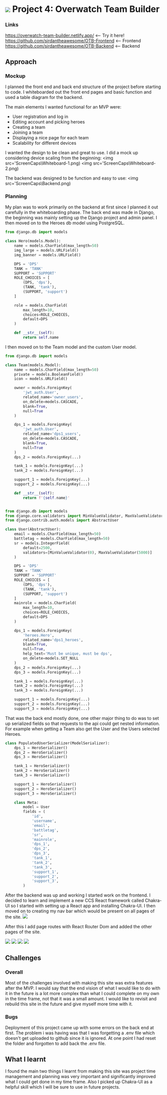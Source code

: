 # <img src='https://ga-dash.s3.amazonaws.com/production/assets/logo-9f88ae6c9c3871690e33280fcf557f33.png'> Project 4: Overwatch Team Builder

### Links

https://overwatch-team-builder.netlify.app/ <-- Try it here!
https://github.com/sirdantheawesome/OTB-Frontend <-- Frontend
https://github.com/sirdantheawesome/OTB-Backend <-- Backend

## Approach

### Mockup

I planned the front end and back end structure of the project before starting to code. I whiteboarded out the front end pages and basic function and used a table diagram for the backend.

The main elements I wanted functional for an MVP were:

- User registration and log in
- Editing account and picking heroes
- Creating a team
- Joining a team
- Displaying a nice page for each team
- Scalability for different devices

I wanted the design to be clean and great to use. I did a mock up considering device scaling from the beginning:
<img src='ScreenCaps\Whiteboard-1.png)
<img src='ScreenCaps\Whiteboard-2.png)

The backend was designed to be function and easy to use:
<img src='ScreenCaps\Backend.png)

### Planning

My plan was to work primarily on the backend at first since I planned it out carefully in the whiteboarding phase. The back end was made in Django, the beginning was mainly setting up the Django project and admin panel. I then moved on to the Heroes db model using PostgreSQL.

```py
from django.db import models

class Hero(models.Model):
    name = models.CharField(max_length=50)
    img_large = models.URLField()
    img_banner = models.URLField()

    DPS = 'DPS'
    TANK = 'TANK'
    SUPPORT = 'SUPPORT'
    ROLE_CHOICES = [
        (DPS, 'dps'),
        (TANK, 'tank'),
        (SUPPORT, 'support')
    ]

    role = models.CharField(
        max_length=10,
        choices=ROLE_CHOICES,
        default=DPS
    )

    def __str__(self):
        return self.name

```

I then moved on to the Team model and the custom User model.

```py
from django.db import models

class Team(models.Model):
    name = models.CharField(max_length=50)
    private = models.BooleanField()
    icon = models.URLField()

    owner = models.ForeignKey(
        'jwt_auth.User',
        related_name='owner_users',
        on_delete=models.CASCADE,
        blank=True,
        null=True
    )

    dps_1 = models.ForeignKey(
        'jwt_auth.User',
        related_name='dps1_users',
        on_delete=models.CASCADE,
        blank=True,
        null=True
    )
    dps_2 = models.ForeignKey(...)

    tank_1 = models.ForeignKey(...)
    tank_2 = models.ForeignKey(...)

    support_1 = models.ForeignKey(...)
    support_2 = models.ForeignKey(...)

    def __str__(self):
        return f'{self.name}'

```

```py

from django.db import models
from django.core.validators import MinValueValidator, MaxValueValidator
from django.contrib.auth.models import AbstractUser

class User(AbstractUser):
    email = models.CharField(max_length=50)
    battletag = models.CharField(max_length=50)
    sr = models.IntegerField(
        default=2500,
        validators=[MinValueValidator(0), MaxValueValidator(5000)]
    )

    DPS = 'DPS'
    TANK = 'TANK'
    SUPPORT = 'SUPPORT'
    ROLE_CHOICES = [
        (DPS, 'dps'),
        (TANK, 'tank'),
        (SUPPORT, 'support')
    ]
    mainrole = models.CharField(
        max_length=10,
        choices=ROLE_CHOICES,
        default=DPS
    )

    dps_1 = models.ForeignKey(
        'heroes.Hero',
        related_name='dps1_heroes',
        blank=True,
        null=True,
        help_text='Must be unique, must be dps',
        on_delete=models.SET_NULL
    )
    dps_2 = models.ForeignKey(...)
    dps_3 = models.ForeignKey(...)

    tank_1 = models.ForeignKey(...)
    tank_2 = models.ForeignKey(...)
    tank_3 = models.ForeignKey(...)

    support_1 = models.ForeignKey(...)
    support_2 = models.ForeignKey(...)
    support_3 = models.ForeignKey(...)

```

That was the back end mostly done, one other major thing to do was to set up serialized fields so that requests to the api could get nested information. For example when getting a Team also get the User and the Users selected Heroes.

```py
class PopulatedUserSerializer(ModelSerializer):
    dps_1 = HeroSerializer()
    dps_2 = HeroSerializer()
    dps_3 = HeroSerializer()

    tank_1 = HeroSerializer()
    tank_2 = HeroSerializer()
    tank_3 = HeroSerializer()

    support_1 = HeroSerializer()
    support_2 = HeroSerializer()
    support_3 = HeroSerializer()

    class Meta:
        model = User
        fields = (
            'id',
            'username',
            'email',
            'battletag',
            'sr',
            'mainrole',
            'dps_1',
            'dps_2',
            'dps_3',
            'tank_1',
            'tank_2',
            'tank_3',
            'support_1',
            'support_2',
            'support_3',
        )
```

After the backend was up and working I started work on the frontend. I decided to learn and implement a new CCS React framework called Chakra-UI so I started with setting up a React app and installing Chakra-UI. I then moved on to creating my nav bar which would be present on all pages of the site.
<img src='ScreenCaps\NavBar.png'>

After this I add page routes with React Router Dom and added the other pages of the site.

<img src='ScreenCaps\Profile-Page.png'>
<img src='ScreenCaps\Register-Page.png'>
<img src='ScreenCaps\Team-Page.png'>
<img src='ScreenCaps\Teams-Page.png'>

## Challenges

### Overall

Most of the challenges involved with making this site was extra features after the MVP. I would say that the end vision of what I would like to do with it in the future is a lot more complex than what I could complete on my own in the time frame, not that it was a small amount. I would like to revisit and rebuild this site in the future and give myself more time with it.

### Bugs

Deployment of this project came up with some errors on the back end at first. The problem i was having was that I was forgetting a .env file which doesn't get uploaded to github since it is ignored. At one point I had reset the folder and forgotten to add back the .env file.

## What I learnt

I found the main two things I learnt from making this site was project time management and planning was very important and significantly improved what I could get done in my time frame. Also I picked up Chakra-UI as a helpful skill which I will be sure to use in future projects.
